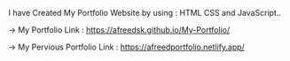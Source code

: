 I have Created My Portfolio Website by using : 
HTML CSS and JavaScript..

-> My Portfolio Link : https://afreedsk.github.io/My-Portfolio/

-> My Pervious Portfolio Link : https://afreedportfolio.netlify.app/

